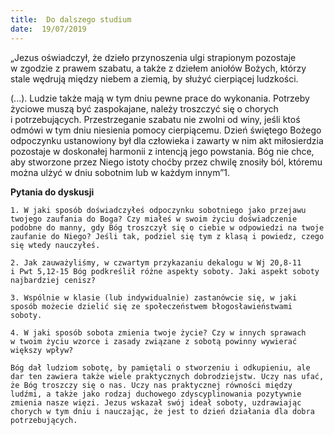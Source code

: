 ```yaml
---
title:  Do dalszego studium
date:  19/07/2019
---
```


„Jezus oświadczył, że dzieło przynoszenia ulgi strapionym pozostaje w zgodzie z prawem szabatu, a także z dziełem aniołów Bożych, którzy stale wędrują między niebem a ziemią, by służyć cierpiącej ludzkości.

(...). Ludzie także mają w tym dniu pewne prace do wykonania. Potrzeby życiowe muszą być zaspokajane, należy troszczyć się o chorych i potrzebujących. Przestrzeganie szabatu nie zwolni od winy, jeśli ktoś odmówi w tym dniu niesienia pomocy cierpiącemu. Dzień świętego Bożego odpoczynku ustanowiony był dla człowieka i zawarty w nim akt miłosierdzia pozostaje w doskonałej harmonii z intencją jego powstania. Bóg nie chce, aby stworzone przez Niego istoty choćby przez chwilę znosiły ból, któremu można ulżyć w dniu sobotnim lub w każdym innym”1.

**Pytania do dyskusji**

`1. W jaki sposób doświadczyłeś odpoczynku sobotniego jako przejawu twojego zaufania do Boga? Czy miałeś w swoim życiu doświadczenie podobne do manny, gdy Bóg troszczył się o ciebie w odpowiedzi na twoje zaufanie do Niego? Jeśli tak, podziel się tym z klasą i powiedz, czego się wtedy nauczyłeś.`

`2. Jak zauważyliśmy, w czwartym przykazaniu dekalogu w Wj 20,8-11 i Pwt 5,12-15 Bóg podkreślił różne aspekty soboty. Jaki aspekt soboty najbardziej cenisz?`

`3. Wspólnie w klasie (lub indywidualnie) zastanówcie się, w jaki sposób możecie dzielić się ze społeczeństwem błogosławieństwami soboty.`

`4. W jaki sposób sobota zmienia twoje życie? Czy w innych sprawach w twoim życiu wzorce i zasady związane z sobotą powinny wywierać większy wpływ?`

`Bóg dał ludziom sobotę, by pamiętali o stworzeniu i odkupieniu, ale dar ten zawiera także wiele praktycznych dobrodziejstw. Uczy nas ufać, że Bóg troszczy się o nas. Uczy nas praktycznej równości między ludźmi, a także jako rodzaj duchowego zdyscyplinowania pozytywnie zmienia nasze więzi. Jezus wskazał swój ideał soboty, uzdrawiając chorych w tym dniu i nauczając, że jest to dzień działania dla dobra potrzebujących.`